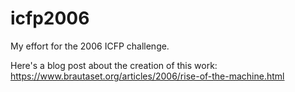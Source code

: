 # icfp2006
My effort for the 2006 ICFP challenge.

Here's a blog post about the creation of this work: 
https://www.brautaset.org/articles/2006/rise-of-the-machine.html
